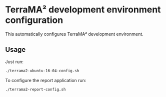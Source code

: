 # TerraMA² development environment configuration

This automatically configures TerraMA² development environment.

## Usage

Just run:

```bash
./terrama2-ubuntu-16-04-config.sh
```

To configure the report application run:

```bash
./terrama2-report-config.sh
```